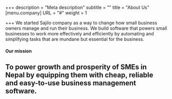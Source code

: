 +++
description = "Meta description"
subtitle = ""
title = "About Us"
[menu.company]
URL = "#"
weight = 1

+++
We started Sajilo company as a way to change how small business owners manage and run their business. We build software that powers small businesses to work more effectively and efficiently by automating and simplifying tasks that are mundane but essential for the business.

#### Our mission

## To power growth and prosperity of SMEs in Nepal by equipping them with cheap, reliable and easy-to-use business management software.